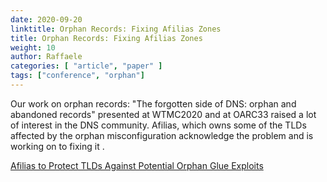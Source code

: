 ```yaml
---
date: 2020-09-20
linktitle: Orphan Records: Fixing Afilias Zones
title: Orphan Records: Fixing Afilias Zones
weight: 10
author: Raffaele
categories: [ "article", "paper" ]
tags: ["conference", "orphan"]
---
```

Our work on orphan records: "The forgotten side of DNS:
orphan and abandoned records" presented at WTMC2020 and at OARC33
raised a lot of interest in the DNS community.
Afilias, which owns some of the TLDs affected by the orphan misconfiguration
acknowledge the problem and is working on to fixing it .

<a href="http://www.circleid.com/posts/20200811-afilias-to-protect-tlds-against-potential-orphan-glue-exploits">Afilias to Protect TLDs Against Potential Orphan Glue Exploits</a>

